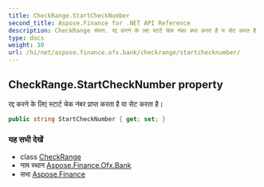 ```yaml
---
title: CheckRange.StartCheckNumber
second_title: Aspose.Finance for .NET API Reference
description: CheckRange संपत्त. रद्द करने के लए स्टर्ट चेक नंबर प्रप्त करत है य सेट करत है
type: docs
weight: 30
url: /hi/net/aspose.finance.ofx.bank/checkrange/startchecknumber/
---
```

## CheckRange.StartCheckNumber property

रद्द करने के लिए स्टार्ट चेक नंबर प्राप्त करता है या सेट करता है।

```csharp
public string StartCheckNumber { get; set; }
```

### यह सभी देखें

* class [CheckRange](../)
* नाम स्थान [Aspose.Finance.Ofx.Bank](../../checkrange/)
* सभा [Aspose.Finance](../../../)


